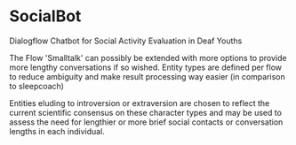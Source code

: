 # SocialBot
Dialogflow Chatbot for Social Activity Evaluation in Deaf Youths

The Flow 'Smalltalk' can possibly be extended with more options to provide more lengthy conversations if so wished.
Entity types are defined per flow to reduce ambiguity and make result processing way easier (in comparison to sleepcoach)

Entities eluding to introversion or extraversion are chosen to reflect the current scientific consensus on these character types and may be used to assess the need for lengthier or more brief social contacts or conversation lengths in each individual.
